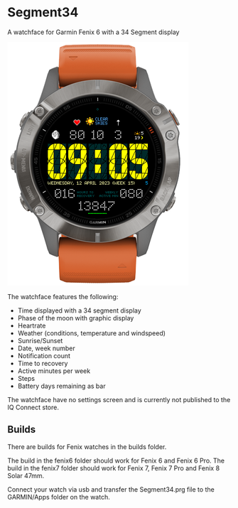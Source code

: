 # Segment34
A watchface for Garmin Fenix 6 with a 34 Segment display

![Screenshot of the watchface](screenshot.png "Screenshot")

The watchface features the following:

 - Time displayed with a 34 segment display
 - Phase of the moon with graphic display
 - Heartrate
 - Weather (conditions, temperature and windspeed)
 - Sunrise/Sunset
 - Date, week number
 - Notification count
 - Time to recovery
 - Active minutes per week
 - Steps
 - Battery days remaining as bar
 
 The watchface have no settings screen and is currently not published to the IQ Connect store.

## Builds
 There are builds for Fenix watches in the builds folder.
 
 The build in the fenix6 folder should work for Fenix 6 and Fenix 6 Pro.
 The build in the fenix7 folder should work for Fenix 7, Fenix 7 Pro and Fenix 8 Solar 47mm.

 Connect your watch via usb and transfer the Segment34.prg file to the GARMIN/Apps folder on the watch. 
